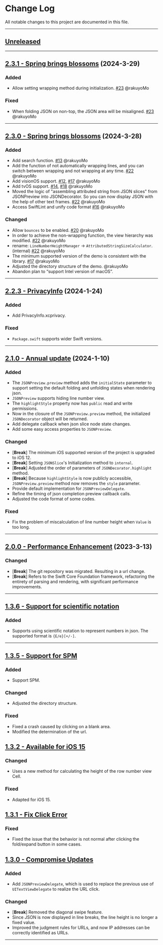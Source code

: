 # Change Log

All notable changes to this project are documented in this file.

-----

## [Unreleased](https://github.com/RakuyoKit/JSONPreview/compare/2.3.1...HEAD)

---

## [2.3.1 - Spring brings blossoms](https://github.com/RakuyoKit/JSONPreview/releases/tag/2.3.1) (2024-3-29)

### Added

- Allow setting wrapping method during initialization. [#23](https://github.com/RakuyoKit/JSONPreview/pull/23) @rakuyoMo

### Fixed

- When folding JSON on non-top, the JSON area will be misaligned. [#23](https://github.com/RakuyoKit/JSONPreview/pull/23) @rakuyoMo

---

## [2.3.0 - Spring brings blossoms](https://github.com/RakuyoKit/JSONPreview/releases/tag/2.3.0) (2024-3-28)

### Added

- Add search function. [#13](https://github.com/RakuyoKit/JSONPreview/pull/13) @rakuyoMo
- Add the function of not automatically wrapping lines, and you can switch between wrapping and not wrapping at any time. [#22](https://github.com/RakuyoKit/JSONPreview/pull/22) @rakuyoMo
- Add visionOS support. [#12](https://github.com/RakuyoKit/JSONPreview/pull/12), [#17](https://github.com/RakuyoKit/JSONPreview/pull/17) @rakuyoMo
- Add tvOS support. [#14](https://github.com/RakuyoKit/JSONPreview/pull/14), [#18](https://github.com/RakuyoKit/JSONPreview/pull/18) @rakuyoMo
- Moved the logic of "assembling attributed string from JSON slices" from JSONPreview into JSONDecorator. So you can now display JSON with the help of other text frames. [#22](https://github.com/RakuyoKit/JSONPreview/pull/22) @rakuyoMo
- Access SwiftLint and unify code format [#16](https://github.com/RakuyoKit/JSONPreview/pull/16) @rakuyoMo

### Changed

- Allow `bounces` to be enabled. [#20](https://github.com/RakuyoKit/JSONPreview/pull/20) @rakuyoMo
- In order to achieve the non-wrapping function, the view hierarchy was modified. [#22](https://github.com/RakuyoKit/JSONPreview/pull/22) @rakuyoMo
- rename: `LineNumberHeightManager` -> `AttributedStringSizeCalculator`. (internal) [#22](https://github.com/RakuyoKit/JSONPreview/pull/22) @rakuyoMo
- The minimum supported version of the demo is consistent with the library. [#17](https://github.com/RakuyoKit/JSONPreview/pull/17) @rakuyoMo
- Adjusted the directory structure of the demo. @rakuyoMo
- Abandon plan to “support Intel version of macOS”.

---

## [2.2.3 - PrivacyInfo](https://github.com/RakuyoKit/JSONPreview/releases/tag/2.2.3) (2024-1-24)

### Added

- Add PrivacyInfo.xcprivacy.

### Fixed

- `Package.swift` supports wider Swift versions.

---

## [2.1.0 - Annual update](https://github.com/RakuyoKit/JSONPreview/releases/tag/2.1.0) (2024-1-10)

### Added

- The `JSONPreview.preview` method adds the `initialState` parameter to support setting the default folding and unfolding states when rendering json.
- `JSONPreview` supports hiding line number view.
- The `highlightStyle` property now has `public` read and write permissions.
- Now in the closure of the `JSONPreview.preview` method, the initialized `JSONDecorator` object will be returned.
- Add delegate callback when json slice node state changes.
- Add some easy access properties to `JSONPreview`.

### Changed

- [**Break**] The minimum iOS supported version of the project is upgraded to iOS 12. 
- [**Break**] Setting `JSONSlice`'s Initialization method to `internal`.
- [**Break**] Adjusted the order of parameters of `JSONDecorator.highlight` method.
- [**Break**] Because `highlightStyle` is now publicly accessible, `JSONPreview.preview` method now removes the `style` parameter.
- Provide default implementation for `JSONPreviewDelegate`.
- Refine the timing of json completion preview callback calls.
- Adjusted the code format of some codes.

### Fixed

- Fix the problem of miscalculation of line number height when `Value` is too long.

---

## [2.0.0 - Performance Enhancement](https://github.com/RakuyoKit/JSONPreview/releases/tag/2.0.0) (2023-3-13)

### Changed

- [**Break**] The git repository was migrated. Resulting in a url change.
- [**Break**] Refers to the Swift Core Foundation framework, refactoring the entirety of parsing and rendering, with significant performance improvements.

---

## [1.3.6 - Support for scientific notation](https://github.com/RakuyoKit/JSONPreview/releases/tag/1.3.6)

### Added

- Supports using scientific notation to represent numbers in json. The supported format is `{E/e}[+/-]`.

---

## [1.3.5 - Support for SPM](https://github.com/RakuyoKit/JSONPreview/releases/tag/1.3.5)

### Added

- Support SPM.

### Changed

- Adjusted the directory structure.

### Fixed

- Fixed a crash caused by clicking on a blank area.
- Modified the determination of the url.

## [1.3.2 - Available for iOS 15](https://github.com/RakuyoKit/JSONPreview/releases/tag/1.3.2)

### Changed

- Uses a new method for calculating the height of the row number view Cell.

### Fixed

- Adapted for iOS 15.

## [1.3.1 - Fix Click Error](https://github.com/RakuyoKit/JSONPreview/releases/tag/1.3.1)

### Fixed

- Fixed the issue that the behavior is not normal after clicking the fold/expand button in some cases.

## [1.3.0 - Compromise Updates](https://github.com/RakuyoKit/JSONPreview/releases/tag/1.3.0)

### Added

- Add `JSONPreviewDelegate`, which is used to replace the previous use of `UITextViewDelegate` to realize the URL click.

### Changed

- [**Break**] Removed the diagonal swipe feature.
- Since JSON is now displayed in line breaks, the line height is no longer a fixed value.
- Improved the judgment rules for URLs, and now IP addresses can be correctly identified as URLs.

---
